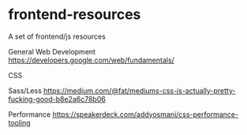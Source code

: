 frontend-resources
==================

A set of frontend/js resources

General Web Development
https://developers.google.com/web/fundamentals/

CSS

Sass/Less
https://medium.com/@fat/mediums-css-is-actually-pretty-fucking-good-b8e2a6c78b06

Performance 
https://speakerdeck.com/addyosmani/css-performance-tooling

